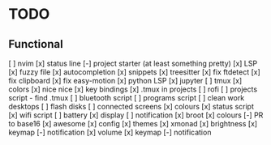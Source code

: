 # TODO

## Functional
  [ ] nvim
    [x] status line
    [-] project starter (at least something pretty)
    [x] LSP
    [x] fuzzy file
    [x] autocompletion
    [x] snippets
    [x] treesitter
    [x] fix ftdetect
    [x] fix clipboard
    [x] fix easy-motion
    [x] python LSP
    [x] jupyter
  [ ] tmux
    [x] colors
    [x] nice nice
    [x] key bindings
    [x] .tmux in projects
  [ ] rofi
    [ ] projects script - find .tmux
    [ ] bluetooth script
    [ ] programs script
    [ ] clean work desktops
    [ ] flash disks
    [ ] connected screens
    [x] colours
    [x] status script
    [x] wifi script
  [ ] battery
    [x] display
    [ ] notification
  [x] broot
    [x] colours
    [-] PR to base16
  [x] awesome
    [x] config
    [x] themes
  [x] xmonad
  [x] brightness
    [x] keymap
    [-] notification
  [x] volume
    [x] keymap
    [-] notification

